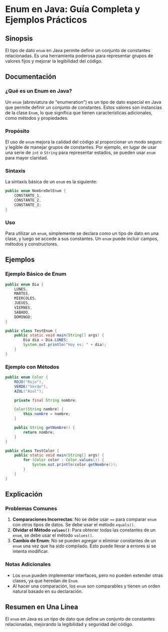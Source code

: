 <!--
Meta Description: # Enum en Java: Guía Completa y Ejemplos Prácticos ## Sinopsis El tipo de dato `enum` en Java permite definir un conjunto de constantes relacionadas. ...
Meta Keywords: enum, java, public, constantes, una
-->

# Enum en Java: Guía Completa y Ejemplos Prácticos

## Sinopsis
El tipo de dato `enum` en Java permite definir un conjunto de constantes relacionadas. Es una herramienta poderosa para representar grupos de valores fijos y mejorar la legibilidad del código.

## Documentación
### ¿Qué es un Enum en Java?
Un `enum` (abreviatura de "enumeration") es un tipo de dato especial en Java que permite definir un conjunto de constantes. Estos valores son instancias de la clase `Enum`, lo que significa que tienen características adicionales, como métodos y propiedades.

### Propósito
El uso de `enum` mejora la calidad del código al proporcionar un modo seguro y legible de manejar grupos de constantes. Por ejemplo, en lugar de usar una serie de `int` o `String` para representar estados, se pueden usar `enum` para mayor claridad.

### Sintaxis
La sintaxis básica de un `enum` es la siguiente:

```java
public enum NombreDelEnum {
    CONSTANTE_1,
    CONSTANTE_2,
    CONSTANTE_3;
}
```

### Uso
Para utilizar un `enum`, simplemente se declara como un tipo de dato en una clase, y luego se accede a sus constantes. Un `enum` puede incluir campos, métodos y constructores.

## Ejemplos
### Ejemplo Básico de Enum

```java
public enum Dia {
    LUNES,
    MARTES,
    MIERCOLES,
    JUEVES,
    VIERNES,
    SABADO,
    DOMINGO;
}

public class TestEnum {
    public static void main(String[] args) {
        Dia dia = Dia.LUNES;
        System.out.println("Hoy es: " + dia);
    }
}
```

### Ejemplo con Métodos

```java
public enum Color {
    ROJO("Rojo"),
    VERDE("Verde"),
    AZUL("Azul");

    private final String nombre;

    Color(String nombre) {
        this.nombre = nombre;
    }

    public String getNombre() {
        return nombre;
    }
}

public class TestColor {
    public static void main(String[] args) {
        for (Color color : Color.values()) {
            System.out.println(color.getNombre());
        }
    }
}
```

## Explicación
### Problemas Comunes
1. **Comparaciones Incorrectas**: No se debe usar `==` para comparar `enum` con otros tipos de datos. Se debe usar el método `equals()`.
2. **Olvidar el Método `values()`**: Para obtener todas las constantes de un `enum`, se debe usar el método `values()`.
3. **Cambio de Enum**: No se pueden agregar o eliminar constantes de un `enum` una vez que ha sido compilado. Esto puede llevar a errores si se intenta modificar.

### Notas Adicionales
- Los `enum` pueden implementar interfaces, pero no pueden extender otras clases, ya que heredan de `Enum`.
- Al hacer una comparación, los `enum` son comparables y tienen un orden natural basado en su declaración.

## Resumen en Una Línea
El `enum` en Java es un tipo de dato que define un conjunto de constantes relacionadas, mejorando la legibilidad y seguridad del código.
